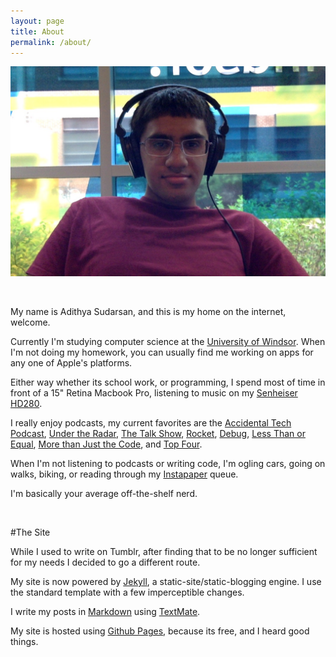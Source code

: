 ```yaml
---
layout: page
title: About
permalink: /about/
---
```


![My helpful screenshot](/assets/bio-pic.jpg)

<br>

My name is Adithya Sudarsan, and this is my home on the internet, welcome.

Currently I'm studying computer science at the [University of Windsor](http://www.uwindsor.ca). When I'm not doing my homework, you can usually find me working on apps for any one of Apple's platforms. 

Either way whether its school work, or programming, I spend most of time in front of a 15" Retina Macbook Pro, listening to music on my [Senheiser HD280](http://en-us.sennheiser.com/professional-dj-headphones-noise-cancelling-hd-280-pro). 

I really enjoy podcasts, my current favorites are the [Accidental Tech Podcast](http://atp.fm), [Under the Radar](https://www.relay.fm/radar), [The Talk Show](https://daringfireball.net/thetalkshow/), [Rocket](https://www.relay.fm/rocket), [Debug](http://www.imore.com/debug), [Less Than or Equal](https://www.relay.fm/ltoe/), [More than Just the Code](http://mtjc.fm), and [Top Four](https://www.relay.fm/topfour). 

When I'm not listening to podcasts or writing code, I'm ogling cars, going on walks, biking, or reading through my [Instapaper](https://www.instapaper.com) queue. 

I'm basically your average off-the-shelf nerd.

<br>

#The Site

While I used to write on Tumblr, after finding that to be no longer sufficient for my needs I decided to go a different route. 

My site is now powered by [Jekyll](https://jekyllrb.com), a static-site/static-blogging engine. I use the standard template with a few imperceptible changes.

I write my posts in [Markdown](https://daringfireball.net/projects/markdown/) using [TextMate](https://macromates.com). 

My site is hosted using [Github Pages](https://pages.github.com), because its free, and I heard good things. 



